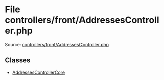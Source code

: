 File controllers/front/AddressesController.php
=========

Source: [controllers/front/AddressesController.php](https://github.com/PrestaShop/PrestaShop/blob/1.6.0.5/controllers/front/AddressesController.php)


Classes
-------

* [AddressesControllerCore](class.AddressesControllerCore.md)

